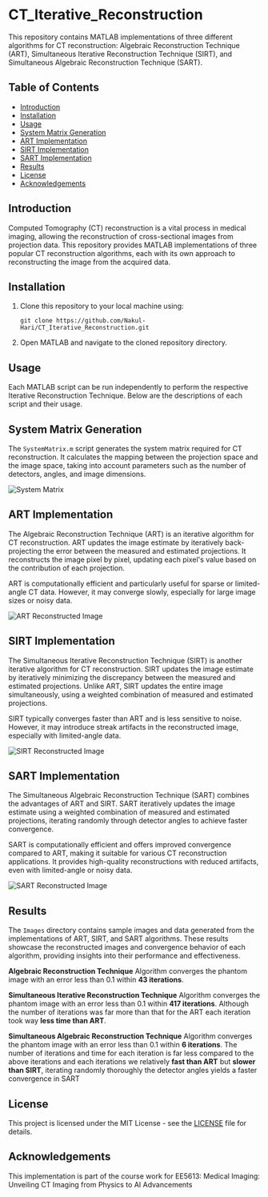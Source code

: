 # CT_Iterative_Reconstruction

This repository contains MATLAB implementations of three different algorithms for CT reconstruction: Algebraic Reconstruction Technique (ART), Simultaneous Iterative Reconstruction Technique (SIRT), and Simultaneous Algebraic Reconstruction Technique (SART).

## Table of Contents

- [Introduction](#introduction)
- [Installation](#installation)
- [Usage](#usage)
- [System Matrix Generation](#system-matrix-generation)
- [ART Implementation](#art-implementation)
- [SIRT Implementation](#sirt-implementation)
- [SART Implementation](#sart-implementation)
- [Results](#results)
- [License](#license)
- [Acknowledgements](#acknowledgements)

## Introduction

Computed Tomography (CT) reconstruction is a vital process in medical imaging, allowing the reconstruction of cross-sectional images from projection data. This repository provides MATLAB implementations of three popular CT reconstruction algorithms, each with its own approach to reconstructing the image from the acquired data.


## Installation

1. Clone this repository to your local machine using:
    ```
    git clone https://github.com/Nakul-Hari/CT_Iterative_Reconstruction.git
    ```
2. Open MATLAB and navigate to the cloned repository directory.

## Usage

Each MATLAB script can be run independently to perform the respective Iterative Reconstruction Technique. Below are the descriptions of each script and their usage.


## System Matrix Generation

The `SystemMatrix.m` script generates the system matrix required for CT reconstruction. It calculates the mapping between the projection space and the image space, taking into account parameters such as the number of detectors, angles, and image dimensions.

![System Matrix](Images/SystemMatrix.png)

## ART Implementation

The Algebraic Reconstruction Technique (ART) is an iterative algorithm for CT reconstruction. ART updates the image estimate by iteratively back-projecting the error between the measured and estimated projections. It reconstructs the image pixel by pixel, updating each pixel's value based on the contribution of each projection.

ART is computationally efficient and particularly useful for sparse or limited-angle CT data. However, it may converge slowly, especially for large image sizes or noisy data.

![ART Reconstructed Image](Images/ART_ReconstructedImage.png)

## SIRT Implementation

The Simultaneous Iterative Reconstruction Technique (SIRT) is another iterative algorithm for CT reconstruction. SIRT updates the image estimate by iteratively minimizing the discrepancy between the measured and estimated projections. Unlike ART, SIRT updates the entire image simultaneously, using a weighted combination of measured and estimated projections.

SIRT typically converges faster than ART and is less sensitive to noise. However, it may introduce streak artifacts in the reconstructed image, especially with limited-angle data.

![SIRT Reconstructed Image](Images/SIRT_ReconstructedImage.png)

## SART Implementation

The Simultaneous Algebraic Reconstruction Technique (SART) combines the advantages of ART and SIRT. SART iteratively updates the image estimate using a weighted combination of measured and estimated projections, iterating randomly through detector angles to achieve faster convergence.

SART is computationally efficient and offers improved convergence compared to ART, making it suitable for various CT reconstruction applications. It provides high-quality reconstructions with reduced artifacts, even with limited-angle or noisy data.

![SART Reconstructed Image](Images/SART_ReconstructedImage.png)

## Results

The `Images` directory contains sample images and data generated from the implementations of ART, SIRT, and SART algorithms. These results showcase the reconstructed images and convergence behavior of each algorithm, providing insights into their performance and effectiveness.

**Algebraic Reconstruction Technique** Algorithm converges the phantom
image with an error less than 0.1 within **43 iterations**.

**Simultaneous Iterative Reconstruction Technique** Algorithm converges
the phantom image with an error less than 0.1 within **417 iterations**.
Although the number of iterations was far more than that for the ART
each iteration took way **less time than ART**.

**Simultaneous Algebraic Reconstruction Technique** Algorithm converges
the phantom image with an error less than 0.1 within **6 iterations**. The
number of iterations and time for each iteration is far less compared to
the above iterations and each iterations we relatively **fast than ART** but
**slower than SIRT**, iterating randomly thoroughly the detector angles
yields a faster convergence in SART



## License

This project is licensed under the MIT License - see the [LICENSE](LICENSE) file for details.

## Acknowledgements

This implementation is part of the course work for EE5613: Medical Imaging: Unveiling CT Imaging from Physics to AI Advancements

